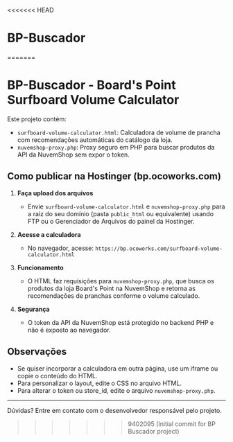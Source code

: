 <<<<<<< HEAD
# BP-Buscador
=======
# BP-Buscador - Board's Point Surfboard Volume Calculator

Este projeto contém:
- `surfboard-volume-calculator.html`: Calculadora de volume de prancha com recomendações automáticas do catálogo da loja.
- `nuvemshop-proxy.php`: Proxy seguro em PHP para buscar produtos da API da NuvemShop sem expor o token.

## Como publicar na Hostinger (bp.ocoworks.com)

1. **Faça upload dos arquivos**
   - Envie `surfboard-volume-calculator.html` e `nuvemshop-proxy.php` para a raiz do seu domínio (pasta `public_html` ou equivalente) usando FTP ou o Gerenciador de Arquivos do painel da Hostinger.

2. **Acesse a calculadora**
   - No navegador, acesse: `https://bp.ocoworks.com/surfboard-volume-calculator.html`

3. **Funcionamento**
   - O HTML faz requisições para `nuvemshop-proxy.php`, que busca os produtos da loja Board's Point na NuvemShop e retorna as recomendações de pranchas conforme o volume calculado.

4. **Segurança**
   - O token da API da NuvemShop está protegido no backend PHP e não é exposto ao navegador.

## Observações
- Se quiser incorporar a calculadora em outra página, use um iframe ou copie o conteúdo do HTML.
- Para personalizar o layout, edite o CSS no arquivo HTML.
- Para alterar o token ou store_id, edite o arquivo `nuvemshop-proxy.php`.

---

Dúvidas? Entre em contato com o desenvolvedor responsável pelo projeto.
>>>>>>> 9402095 (Initial commit for BP Buscador project)
